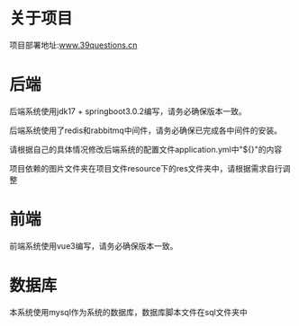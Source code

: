 # 关于项目
项目部署地址:www.39questions.cn

# 后端

后端系统使用jdk17 + springboot3.0.2编写，请务必确保版本一致。

后端系统使用了redis和rabbitmq中间件，请务必确保已完成各中间件的安装。

请根据自己的具体情况修改后端系统的配置文件application.yml中"${}"的内容

项目依赖的图片文件夹在项目文件resource下的res文件夹中，请根据需求自行调整

# 前端

前端系统使用vue3编写，请务必确保版本一致。

# 数据库

本系统使用mysql作为系统的数据库，数据库脚本文件在sql文件夹中
